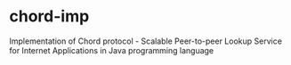 # chord-imp
Implementation of Chord protocol - Scalable Peer-to-peer Lookup Service for Internet Applications in Java programming language

